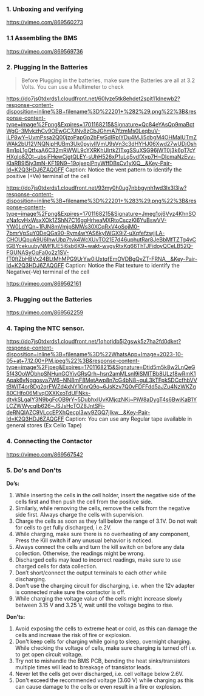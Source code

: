 ### 1. Unboxing and verifying

https://vimeo.com/869560273

### 1.1 Assembling the BMS

https://vimeo.com/869569736

### 2. Plugging In the Batteries

>Before Plugging in the batteries, make sure the Batteries are all at 3.2 Volts. You can use a Multimeter to check

https://do7js0tdxrds1.cloudfront.net/60lyze5tk8ehdet2spit11dnewb2?response-content-disposition=inline%3B+filename%3D%22201+%282%29.png%22%3B&response-content-type=image%2Fpng&Expires=1701168215&Signature=Qc84eYAsQp9maBctWgG-3MvkzhCv9OEwGC7JNv8zCbJGhmA7fzmMs0LeqbuV-iLP8wY~UvmPssa2Q00jzoPapGp2bFwSdIRplYDu4MJi5dbgM4OHMaIUTmZWAk2bU12VNQNjpHUBm3Uk0pyjvIIVmU9sVn3c3dHYHJ06Xwd27wUDjOsh8m1pL1gQtfxaA6C32mRWWL9cYXRKhUlrtkZITxgSSuXSG96jWT0j3k6pT7cYHXgIo8ZOt~ubsjFHewCjgtQLEY-sUhH526xP1uLq5ydfXyp7H~DIcmaNzEvv-KIaRB9l5iy3mN-KF19N9~19ojxeplPnyWffDBsCv1yXiQ__&Key-Pair-Id=K2Q3HDJ6ZAQGFF
Caption: Notice the vent pattern to identify the positive (+Ve) terminal of the cell

https://do7js0tdxrds1.cloudfront.net/93my0h0ug7nbbgynh1wd3lx3l3lw?response-content-disposition=inline%3B+filename%3D%22201+%283%29.png%22%3B&response-content-type=image%2Fpng&Expires=1701168215&Signature=Jmeg1oj6Vyz4KhnSOzNafcvHxWsxXOk1ZShN7C16ggHrheaMXRtoCsczKI6YuBswVV-YW0LdYQn~1PJN8mVmjpSMWs30XCqRxV4oSojM0-7bmrVpSuY0DeQGa90-Rym4wYAS6kyIWGX9iZ-uXqfefzwjjLA-CHOUQpuA9U6IhwUbp7tvk4WcXUvTO21E7d46uphutRar8JeBbMfTZTg4vCtGBYcekuubyNMf1UE5l6sb6K9~wakt-wvgyRtxKq66ThTJFidoyQCeLB52Q-FGUNASyOqFa0o2z1SV-fT0ftZbHBVx24BLtMhMPG9UrYw0iUxtqfEmOVDBgQvZT-FRNA__&Key-Pair-Id=K2Q3HDJ6ZAQGFF
Caption: Notice the Flat texture to identify the Negative(-Ve) terminal of the cell

https://vimeo.com/869562161

### 3. Plugging out the Batteries

https://vimeo.com/869562259

### 4. Taping the NTC sensor.

https://do7js0tdxrds1.cloudfront.net/1qhotjdb5j2gswk5z7ha2fd0dket?response-content-disposition=inline%3B+filename%3D%22WhatsApp+Image+2023-10-05+at+7.12.00+PM.jpeg%22%3B&response-content-type=image%2Fjpeg&Expires=1701168215&Signature=Dtid5m5k8w2LnQeG5f43OoWObhpSNHunGOYivGRsQrh~hsn2amMLsnl9iSMlTBb8ULzf8wRmK1Apak6vNgqosva7W6~NN8mF8MetAwp8n7cG4bN8~guL3kTFpkSDCcfhbVVtBWlT4or8Dg2qrFWZd4xNY1GnrQ9o~6JsKzv7Q0vFDFFdd5aJZu4NzWKZg80CHfo06MlvqOXXKxoTdUFNks-dtvkSLgalY3N9bgFcOB9rY~5DubhxIUvKMjczNKj~PiW8aDygT4s6BwjKaB1YLCZWWycqIb626~JSJsHcTOZ8JntSFi-deRNQlAZC9VLccEPXhQecpl3wv9ZGQ7jIkw__&Key-Pair-Id=K2Q3HDJ6ZAQGFF
Caption: You can use any Regular tape available in general stores (Ex Cello Tape)

### 4. Connecting the Contactor

https://vimeo.com/869567542

### 5. Do's and Don'ts

**Do’s:**


1. While inserting the cells in the cell holder, insert the negative side of the cells first and then push the cell from the positive side.
2. Similarly, while removing the cells, remove the cells from the negative side first.
Always charge the cells with supervision.
3. Charge the cells as soon as they fall below the range of 3.1V. Do not wait for cells to get fully discharged, i.e.2V. 
4. While charging, make sure there is no overheating of any component, Press the Kill switch if any unusual behavior is noticed.
5. Always connect the cells and turn the kill switch on before any data collection. Otherwise, the readings might be wrong.
6. Discharged cells may lead to incorrect readings, make sure to use charged cells for data collection.
7. Don’t short/connect the output terminals to each other while discharging.
8. Don't use the charging circuit for discharging, i.e. when the 12v adapter is connected make sure the contactor is off.
9. While charging the voltage value of the cells might increase slowly between 3.15 V and 3.25 V, wait until the voltage begins to rise.


**Don’ts:**

1. Avoid exposing the cells to extreme heat or cold, as this can damage the cells and increase the risk of fire or explosion.
2. Don't keep cells for charging while going to sleep, overnight charging.
While checking the voltage of cells, make sure charging is turned off i.e. to get open circuit voltage.
3. Try not to mishandle the BMS PCB, bending the heat sinks/transistors multiple times will lead to breakage of transistor leads.
4. Never let the cells get over discharged, i.e. cell voltage below 2.6V.
4. Don't exceed the recommended voltage (3.60 V) while charging as this can cause damage to the cells or even result in a fire or explosion.
